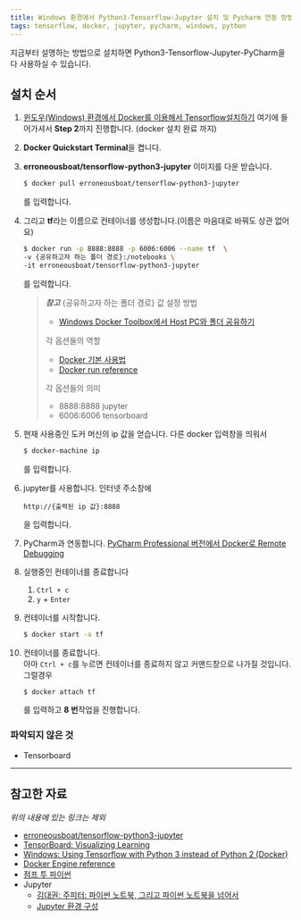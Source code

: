 ```yaml
---
title: Windows 환경에서 Python3-Tensorflow-Jupyter 설치 및 Pycharm 연동 방법
tags: tensorflow, docker, jupyter, pycharm, windows, python
---
```


지금부터 설명하는 방법으로 설치하면  Python3-Tensorflow-Jupyter-PyCharm을 다 사용하실 수 있습니다.

## 설치 순서

1. [윈도우(Windows) 환경에서 Docker를 이용해서 Tensorflow설치하기](http://solarisailab.com/archives/384) 여기에 들어가셔서 **Step 2**까지 진행합니다. (docker 설치 완료 까지)

2. **Docker Quickstart Terminal**을 켭니다.

3. **erroneousboat/tensorflow-python3-jupyter** 이미지를 다운 받습니다.

    ```bash
    $ docker pull erroneousboat/tensorflow-python3-jupyter
    ```

    를 입력합니다. 

4. 그리고  **tf**라는 이름으로 컨테이너를 생성합니다.(이름은 마음대로 바꿔도 상관 없어요)

    ```bash
    $ docker run -p 8888:8888 -p 6006:6006 --name tf  \
    -v {공유하고자 하는 폴더 경로}:/notebooks \
    -it erroneousboat/tensorflow-python3-jupyter
    ```

    를 입력합니다.

    > _**참고**_
    > {공유하고자 하는 폴더 경로} 값 설정 방법
    >
    > * [Windows Docker Toolbox에서 Host PC와 폴더 공유하기](http://bryan7.tistory.com/797)
    >
    > 각 옵션들의 역할
    >
    > * [Docker 기본 사용법](http://pyrasis.com/Docker/Docker-HOWTO#docker)
    > * [Docker run reference](https://docs.docker.com/engine/reference/run/)
    >
    > 각 옵션들의 의미
    >
    > * 8888:8888 
    >     jupyter
    > * 6006:6006
    >    tensorboard

5. 현재 사용중인 도커 머신의 ip 값을 얻습니다.
   다른 docker 입력창을 띄워서 

    ```bash
    $ docker-machine ip
    ```

    를 입력합니다.

6. jupyter를 사용합니다.
   인터넷 주소창에 

    ```
    http://{출력된 ip 값}:8888
    ```

    을 입력합니다. 

7. PyCharm과 연동합니다.
  [PyCharm Professional 버전에서 Docker로 Remote Debugging](http://bryan7.tistory.com/864)

8. 실행중인 컨테이너를 종료합니다
    1. `Ctrl + c`
    2. `y` + `Enter`

9. 컨테이너를 시작합니다.

    ```bash
    $ docker start -a tf
    ```

10. 컨테이너를 종료합니다.  
    아마  `Ctrl + c`를 누르면 컨테이너를 종료하지 않고 커맨드창으로 나가질 것입니다.
    그럴경우 

    ```bash
    $ docker attach tf
    ```

    를 입력하고  **8 번**작업을 진행합니다. 

### 파악되지 않은 것

* Tensorboard

---
## 참고한 자료

_위의 내용에 있는 링크는 제외_

* [erroneousboat/tensorflow-python3-jupyter](https://hub.docker.com/r/erroneousboat/tensorflow-python3-jupyter/)
* [TensorBoard: Visualizing Learning](http://dsmoon.tistory.com/entry/TensorBoard-Visualizing-Learning)
* [Windows: Using Tensorflow with Python 3 instead of Python 2 (Docker)](http://stackoverflow.com/questions/38411049/windows-using-tensorflow-with-python-3-instead-of-python-2-docker)
* [Docker Engine reference](https://docs.docker.com/engine/reference)
* [점프 투 파이썬](https://wikidocs.net/book/1)
* Jupyter
    * [김대권: 주피터: 파이썬 노트북, 그리고 파이썬 노트북을 넘어서](https://www.youtube.com/watch?v=VbbXUKigVfs&index=8&list=LLpuUPGyyxFEsKAAFfaLKJKA)
    * [Jupyter 환경 구성](http://haanjack.github.io/jupyter/ipython/2016/03/08/jupyter.html)
